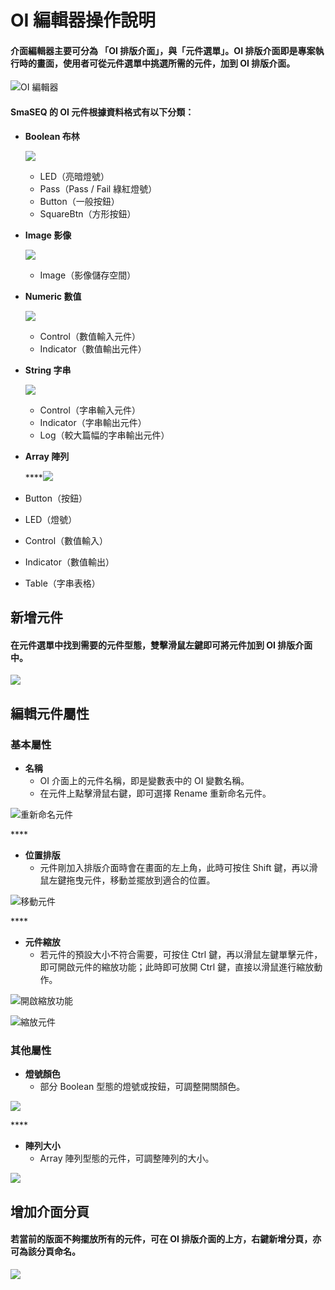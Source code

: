 # OI 編輯器操作說明

#### 介面編輯器主要可分為 「OI 排版介面」，與「元件選單」。OI 排版介面即是專案執行時的畫面，使用者可從元件選單中挑選所需的元件，加到 OI 排版介面。

![OI &#x7DE8;&#x8F2F;&#x5668;](../../../.gitbook/assets/oi-editor_intro%20%281%29.PNG)

#### SmaSEQ 的 OI 元件根據資料格式有以下分類：

* **Boolean 布林** 

  ![](../../../.gitbook/assets/oi-editor_element_boolean.PNG)

  * LED（亮暗燈號）
  * Pass（Pass / Fail 綠紅燈號）
  * Button（一般按鈕）
  * SquareBtn（方形按鈕）

* **Image 影像** 

  ![](../../../.gitbook/assets/oi-editor_element_image.PNG)

  * Image（影像儲存空間）

* **Numeric 數值**

  ![](../../../.gitbook/assets/oi-editor_element_numeric.PNG)

  * Control（數值輸入元件）
  * Indicator（數值輸出元件）

* **String 字串**

  ![](../../../.gitbook/assets/oi-editor_element_string.PNG)

  * Control（字串輸入元件）
  * Indicator（字串輸出元件）
  * Log（較大篇幅的字串輸出元件）

* **Array 陣列**

  \*\*\*\*![](../../../.gitbook/assets/oi-editor_element_array.PNG)

* Button（按鈕）
* LED（燈號）
* Control（數值輸入）
* Indicator（數值輸出）
* Table（字串表格）

## 新增元件

#### 在元件選單中找到需要的元件型態，雙擊滑鼠左鍵即可將元件加到 OI 排版介面中。

![](../../../.gitbook/assets/oi-editor_addimage2_intro%20%281%29.PNG)

## 編輯元件屬性

### 基本屬性

* **名稱**
  * OI 介面上的元件名稱，即是變數表中的 OI 變數名稱。
  * 在元件上點擊滑鼠右鍵，即可選擇 Rename 重新命名元件。

![&#x91CD;&#x65B0;&#x547D;&#x540D;&#x5143;&#x4EF6;](../../../.gitbook/assets/oi-editor_rename_intro.PNG)

\*\*\*\*

* **位置排版**
  * 元件剛加入排版介面時會在畫面的左上角，此時可按住 Shift 鍵，再以滑鼠左鍵拖曳元件，移動並擺放到適合的位置。

![&#x79FB;&#x52D5;&#x5143;&#x4EF6;](../../../.gitbook/assets/oi-editor_move_intro.PNG)

\*\*\*\*

* **元件縮放**
  * 若元件的預設大小不符合需要，可按住 Ctrl 鍵，再以滑鼠左鍵單擊元件，即可開啟元件的縮放功能；此時即可放開 Ctrl 鍵，直接以滑鼠進行縮放動作。

![&#x958B;&#x555F;&#x7E2E;&#x653E;&#x529F;&#x80FD;](../../../.gitbook/assets/oi-editor_resize_intro1.PNG)

![&#x7E2E;&#x653E;&#x5143;&#x4EF6;](../../../.gitbook/assets/oi-editor_resize_intro2.PNG)

#### 

### 其他屬性

* **燈號顏色**
  * 部分 Boolean 型態的燈號或按鈕，可調整開關顏色。

![](../../../.gitbook/assets/oi-editor_property_led_intro.PNG)

\*\*\*\*

* **陣列大小**
  * Array 陣列型態的元件，可調整陣列的大小。

![](../../../.gitbook/assets/oi-editor_arrayresize_intro.PNG)

## 增加介面分頁

#### 若當前的版面不夠擺放所有的元件，可在 OI 排版介面的上方，右鍵新增分頁，亦可為該分頁命名。

![](../../../.gitbook/assets/oi-editor_addpage_intro.PNG)



